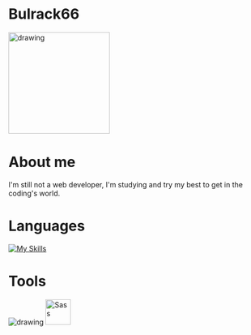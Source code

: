 # Bulrack66

<img src="https://avatars.githubusercontent.com/u/113458279?s=400&u=cfec7071d3e55e1baaa5f9273048bb8cafb0ed0d&v=4" alt="drawing" width="200"/>

# About me

I'm still not a web developer, I'm studying and try my best to get in the coding's world.

# Languages

[![My Skills](https://skills.thijs.gg/icons?i=html,css,js)](https://skills.thijs.gg)

# Tools

<img src="https://icons.iconarchive.com/icons/limav/flat-gradient-social/64/Github-icon.png" alt="drawing"/>
<img src="https://cdn3.iconfinder.com/data/icons/logos-and-brands-adobe/512/288_Sass-512.png" alt="Sass" width="50"/>